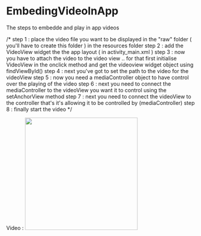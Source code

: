 # EmbedingVideoInApp
The steps to embedde and play in app videos

/*
step 1 :  place the video file you want to be displayed in the "raw" folder ( you'll have to create this folder ) in the resources folder
step 2 :  add the VideoView widget the the app layout ( in activity_main.xml )
step 3 : now you have to attach the video to the video view .. for that first initialise VideoView in the onclick method and get the
  videoview widget object  using findViewById()
step 4 : next you've got to set the path to the video for the videoView
step 5 : now you need a mediaController object to have control over the playing of the video
step 6 : next you need to connect the mediaController to the videoView you want it to  control using the setAnchorView method
step 7 : next you  need to connect the videoView to the controller that's it's allowing it to be controlled by (mediaController)
step 8 : finally start the video
 */
 
 Video :
 <img src="images/video.png" width="300" >
 
